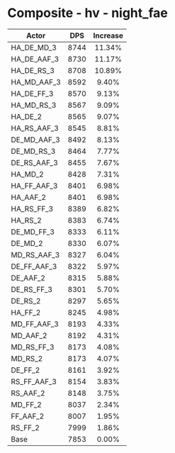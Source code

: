 # Composite - hv - night_fae
| Actor | DPS | Increase |
|---|:---:|:---:|
|HA_DE_MD_3|8744|11.34%|
|HA_DE_AAF_3|8730|11.17%|
|HA_DE_RS_3|8708|10.89%|
|HA_MD_AAF_3|8592|9.40%|
|HA_DE_FF_3|8570|9.13%|
|HA_MD_RS_3|8567|9.09%|
|HA_DE_2|8565|9.07%|
|HA_RS_AAF_3|8545|8.81%|
|DE_MD_AAF_3|8492|8.13%|
|DE_MD_RS_3|8464|7.77%|
|DE_RS_AAF_3|8455|7.67%|
|HA_MD_2|8428|7.31%|
|HA_FF_AAF_3|8401|6.98%|
|HA_AAF_2|8401|6.98%|
|HA_RS_FF_3|8389|6.82%|
|HA_RS_2|8383|6.74%|
|DE_MD_FF_3|8333|6.11%|
|DE_MD_2|8330|6.07%|
|MD_RS_AAF_3|8327|6.04%|
|DE_FF_AAF_3|8322|5.97%|
|DE_AAF_2|8315|5.88%|
|DE_RS_FF_3|8301|5.70%|
|DE_RS_2|8297|5.65%|
|HA_FF_2|8245|4.98%|
|MD_FF_AAF_3|8193|4.33%|
|MD_AAF_2|8192|4.31%|
|MD_RS_FF_3|8173|4.08%|
|MD_RS_2|8173|4.07%|
|DE_FF_2|8161|3.92%|
|RS_FF_AAF_3|8154|3.83%|
|RS_AAF_2|8148|3.75%|
|MD_FF_2|8037|2.34%|
|FF_AAF_2|8007|1.95%|
|RS_FF_2|7999|1.86%|
|Base|7853|0.00%|
